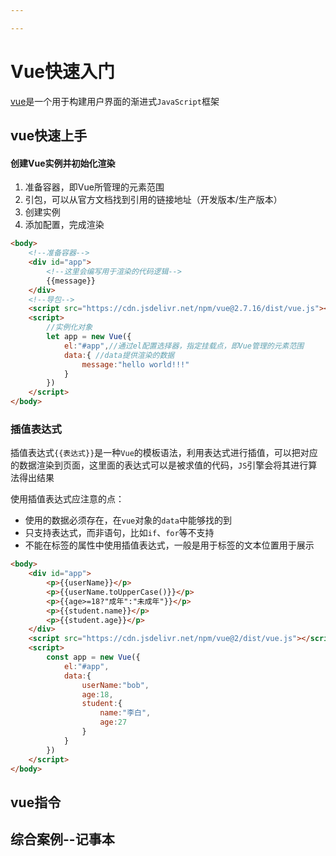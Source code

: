 ```yaml
---

---
```


# Vue快速入门

[vue](https://cn.vuejs.org/)是一个用于构建用户界面的渐进式`JavaScript`框架

## vue快速上手

#### 创建Vue实例并初始化渲染

1. 准备容器，即Vue所管理的元素范围
2. 引包，可以从官方文档找到引用的链接地址（开发版本/生产版本）
3. 创建实例
4. 添加配置，完成渲染

```html
<body>
    <!--准备容器-->
    <div id="app">
        <!--这里会编写用于渲染的代码逻辑-->
        {{message}}
    </div>
    <!--导包-->
    <script src="https://cdn.jsdelivr.net/npm/vue@2.7.16/dist/vue.js"></script>
    <script>
        //实例化对象
        let app = new Vue({
            el:"#app",//通过el配置选择器，指定挂载点，即Vue管理的元素范围
            data:{ //data提供渲染的数据
                message:"hello world!!!"
            }
        })
    </script>
</body>
```



### 插值表达式

插值表达式`{{表达式}}`是一种`Vue`的模板语法，利用表达式进行插值，可以把对应的数据渲染到页面，这里面的表达式可以是被求值的代码，`JS`引擎会将其进行算法得出结果

使用插值表达式应注意的点：

- 使用的数据必须存在，在`vue`对象的`data`中能够找的到
- 只支持表达式，而非语句，比如`if`、`for`等不支持
- 不能在标签的属性中使用插值表达式，一般是用于标签的文本位置用于展示

```html
<body>
    <div id="app">
        <p>{{userName}}</p>
        <p>{{userName.toUpperCase()}}</p>
        <p>{{age>=18?"成年":"未成年"}}</p>
        <p>{{student.name}}</p>
        <p>{{student.age}}</p>
    </div>
    <script src="https://cdn.jsdelivr.net/npm/vue@2/dist/vue.js"></script>
    <script>
        const app = new Vue({
            el:"#app",
            data:{
                userName:"bob",
                age:18,
                student:{
                    name:"李白",
                    age:27
                }
            }
        })
    </script>
</body>
```



































## vue指令



## 综合案例--记事本

